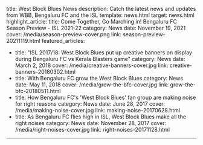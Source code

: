 title: West Block Blues News
description: Catch the latest news and updates from WBB, Bengaluru FC and the ISL
template: news.html
target: news.html
highlight_article:
  title: Come Together, Go Marching in! Bengaluru FC Season Preview - ISL 2021-22
  category: News
  date: November 19, 2021
  cover: /media/season-preview-cover.png
  link: season-preview-20211119.html
featured_articles:
  - title: "ISL 2017/18: West Block Blues put up creative banners on display during Bengaluru FC vs Kerala Blasters game"
    category: News
    date: March 2, 2018
    cover: /media/creative-banners-cover.jpg
    link: creative-banners-20180302.html
  - title: With Bengaluru FC grow the West Block Blues
    category: News
    date: May 11, 2018
    cover: /media/grow-the-bfc-cover.jpg
    link: grow-the-bfc-20180511.html
  - title: How Bengaluru FC's 'West Block Blues' fan group are making noise for right reasons
    category: News
    date: June 28, 2017
    cover: /media/making-noise-cover.jpg
    link: making-noise-20170628.html
  - title: As Bengaluru FC flies high in ISL, West Block Blues make all the right noises
    category: News
    date: November 28, 2017
    cover: /media/right-noises-cover.jpg 
    link: right-noises-20171128.html
---


